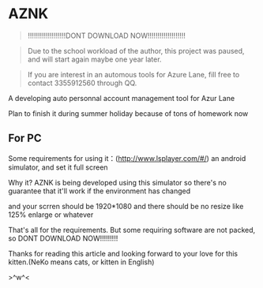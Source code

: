 # AZNK

> !!!!!!!!!!!!!!!!!!!DONT DOWNLOAD NOW!!!!!!!!!!!!!!!!!!!

> Due to the school workload of the author, this project was paused, and will start again maybe one year later.

> If you are interest in an automous tools for Azure Lane, fill free to contact 3355912560 through QQ.

A developing auto personnal account management tool for Azur Lane

Plan to finish it during summer holiday because of tons of homework now

## For PC

Some requirements for using it：(http://www.lsplayer.com/#/) an android simulator, and set it full screen

Why it? AZNK is being developed using this simulator so there's no guarantee that it'll work if the environment has changed

and your scrren should be 1920*1080 and there should be no resize like 125% enlarge or whatever

That's all for the requirements. But some requiring software are not packed, so DONT DOWNLOAD NOW!!!!!!!!!

Thanks for reading this article and looking forward to your love for this kitten.(NeKo means cats, or kitten in English)

\>^w^<
